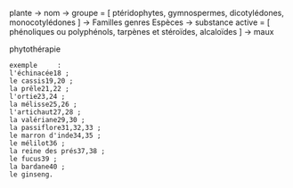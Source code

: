 
plante 
    → nom
    → groupe = [
        ptéridophytes,
        gymnospermes,
        dicotylédones,
        monocotylédones
    ]
    → Familles
    genres
    Espèces
    → substance active = [
        phénoliques ou polyphénols,
        tarpènes et stéroïdes,
        alcaloïdes
    ]
    → maux

phytothérapie

    exemple     :
    l'échinacée18 ;
    le cassis19,20 ;
    la prêle21,22 ;
    l'ortie23,24 ;
    la mélisse25,26 ;
    l'artichaut27,28 ;
    la valériane29,30 ;
    la passiflore31,32,33 ;
    le marron d'inde34,35 ;
    le mélilot36 ;
    la reine des prés37,38 ;
    le fucus39 ;
    la bardane40 ;
    le ginseng.